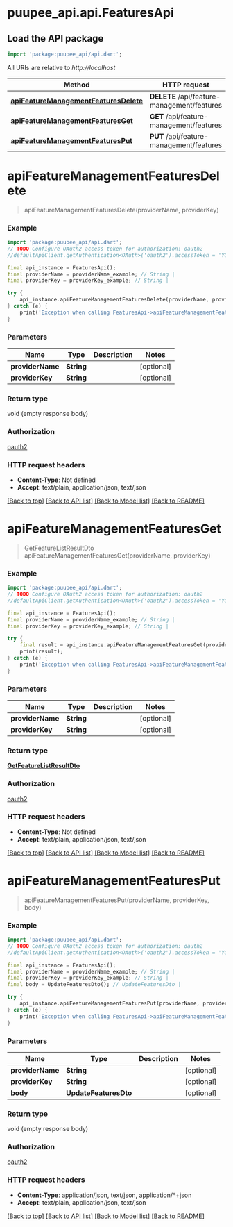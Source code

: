# puupee_api.api.FeaturesApi

## Load the API package
```dart
import 'package:puupee_api/api.dart';
```

All URIs are relative to *http://localhost*

Method | HTTP request | Description
------------- | ------------- | -------------
[**apiFeatureManagementFeaturesDelete**](FeaturesApi.md#apifeaturemanagementfeaturesdelete) | **DELETE** /api/feature-management/features | 
[**apiFeatureManagementFeaturesGet**](FeaturesApi.md#apifeaturemanagementfeaturesget) | **GET** /api/feature-management/features | 
[**apiFeatureManagementFeaturesPut**](FeaturesApi.md#apifeaturemanagementfeaturesput) | **PUT** /api/feature-management/features | 


# **apiFeatureManagementFeaturesDelete**
> apiFeatureManagementFeaturesDelete(providerName, providerKey)



### Example
```dart
import 'package:puupee_api/api.dart';
// TODO Configure OAuth2 access token for authorization: oauth2
//defaultApiClient.getAuthentication<OAuth>('oauth2').accessToken = 'YOUR_ACCESS_TOKEN';

final api_instance = FeaturesApi();
final providerName = providerName_example; // String | 
final providerKey = providerKey_example; // String | 

try {
    api_instance.apiFeatureManagementFeaturesDelete(providerName, providerKey);
} catch (e) {
    print('Exception when calling FeaturesApi->apiFeatureManagementFeaturesDelete: $e\n');
}
```

### Parameters

Name | Type | Description  | Notes
------------- | ------------- | ------------- | -------------
 **providerName** | **String**|  | [optional] 
 **providerKey** | **String**|  | [optional] 

### Return type

void (empty response body)

### Authorization

[oauth2](../README.md#oauth2)

### HTTP request headers

 - **Content-Type**: Not defined
 - **Accept**: text/plain, application/json, text/json

[[Back to top]](#) [[Back to API list]](../README.md#documentation-for-api-endpoints) [[Back to Model list]](../README.md#documentation-for-models) [[Back to README]](../README.md)

# **apiFeatureManagementFeaturesGet**
> GetFeatureListResultDto apiFeatureManagementFeaturesGet(providerName, providerKey)



### Example
```dart
import 'package:puupee_api/api.dart';
// TODO Configure OAuth2 access token for authorization: oauth2
//defaultApiClient.getAuthentication<OAuth>('oauth2').accessToken = 'YOUR_ACCESS_TOKEN';

final api_instance = FeaturesApi();
final providerName = providerName_example; // String | 
final providerKey = providerKey_example; // String | 

try {
    final result = api_instance.apiFeatureManagementFeaturesGet(providerName, providerKey);
    print(result);
} catch (e) {
    print('Exception when calling FeaturesApi->apiFeatureManagementFeaturesGet: $e\n');
}
```

### Parameters

Name | Type | Description  | Notes
------------- | ------------- | ------------- | -------------
 **providerName** | **String**|  | [optional] 
 **providerKey** | **String**|  | [optional] 

### Return type

[**GetFeatureListResultDto**](GetFeatureListResultDto.md)

### Authorization

[oauth2](../README.md#oauth2)

### HTTP request headers

 - **Content-Type**: Not defined
 - **Accept**: text/plain, application/json, text/json

[[Back to top]](#) [[Back to API list]](../README.md#documentation-for-api-endpoints) [[Back to Model list]](../README.md#documentation-for-models) [[Back to README]](../README.md)

# **apiFeatureManagementFeaturesPut**
> apiFeatureManagementFeaturesPut(providerName, providerKey, body)



### Example
```dart
import 'package:puupee_api/api.dart';
// TODO Configure OAuth2 access token for authorization: oauth2
//defaultApiClient.getAuthentication<OAuth>('oauth2').accessToken = 'YOUR_ACCESS_TOKEN';

final api_instance = FeaturesApi();
final providerName = providerName_example; // String | 
final providerKey = providerKey_example; // String | 
final body = UpdateFeaturesDto(); // UpdateFeaturesDto | 

try {
    api_instance.apiFeatureManagementFeaturesPut(providerName, providerKey, body);
} catch (e) {
    print('Exception when calling FeaturesApi->apiFeatureManagementFeaturesPut: $e\n');
}
```

### Parameters

Name | Type | Description  | Notes
------------- | ------------- | ------------- | -------------
 **providerName** | **String**|  | [optional] 
 **providerKey** | **String**|  | [optional] 
 **body** | [**UpdateFeaturesDto**](UpdateFeaturesDto.md)|  | [optional] 

### Return type

void (empty response body)

### Authorization

[oauth2](../README.md#oauth2)

### HTTP request headers

 - **Content-Type**: application/json, text/json, application/*+json
 - **Accept**: text/plain, application/json, text/json

[[Back to top]](#) [[Back to API list]](../README.md#documentation-for-api-endpoints) [[Back to Model list]](../README.md#documentation-for-models) [[Back to README]](../README.md)

